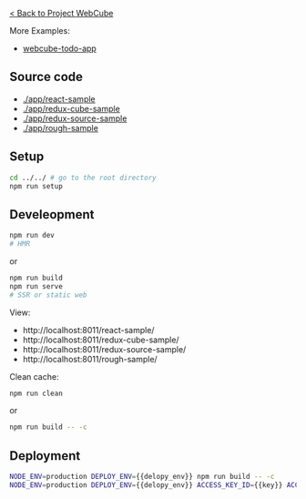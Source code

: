 
[< Back to Project WebCube](https://github.com/dexteryy/Project-WebCube/)

More Examples:

* [webcube-todo-app](../webcube-todo-app)

## Source code

* [./app/react-sample](./app/react-sample)
* [./app/redux-cube-sample](./app/redux-cube-sample)
* [./app/redux-source-sample](./app/redux-source-sample)
* [./app/rough-sample](./app/rough-sample)


## Setup

```bash
cd ../../ # go to the root directory
npm run setup
```

## Develeopment

```bash
npm run dev
# HMR
```

or

```bash
npm run build
npm run serve
# SSR or static web
```

View:

* http://localhost:8011/react-sample/
* http://localhost:8011/redux-cube-sample/
* http://localhost:8011/redux-source-sample/
* http://localhost:8011/rough-sample/

Clean cache:

```bash
npm run clean
```

or

```bash
npm run build -- -c
```

## Deployment

```bash
NODE_ENV=production DEPLOY_ENV={{delopy_env}} npm run build -- -c
NODE_ENV=production DEPLOY_ENV={{delopy_env}} ACCESS_KEY_ID={{key}} ACCESS_KEY_SECRET={{scecret}} MONOREPO_PACKAGES_PATH=packages ENABLE_CHINA_MIRROR=true REGISTRY_URL="{{registry}}/{{namespace}}/{{image}}:{{tag}}" npm run deploy -- -s -i
```



